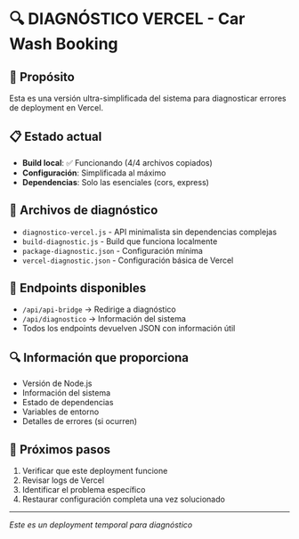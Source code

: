 # 🔍 DIAGNÓSTICO VERCEL - Car Wash Booking

## 🎯 Propósito

Esta es una versión ultra-simplificada del sistema para diagnosticar errores de deployment en Vercel.

## 📋 Estado actual

- **Build local**: ✅ Funcionando (4/4 archivos copiados)
- **Configuración**: Simplificada al máximo
- **Dependencias**: Solo las esenciales (cors, express)

## 🔧 Archivos de diagnóstico

- `diagnostico-vercel.js` - API minimalista sin dependencias complejas
- `build-diagnostic.js` - Build que funciona localmente
- `package-diagnostic.json` - Configuración mínima
- `vercel-diagnostic.json` - Configuración básica de Vercel

## 🚀 Endpoints disponibles

- `/api/api-bridge` → Redirige a diagnóstico
- `/api/diagnostico` → Información del sistema
- Todos los endpoints devuelven JSON con información útil

## 🔍 Información que proporciona

- Versión de Node.js
- Información del sistema
- Estado de dependencias
- Variables de entorno
- Detalles de errores (si ocurren)

## 📝 Próximos pasos

1. Verificar que este deployment funcione
2. Revisar logs de Vercel
3. Identificar el problema específico
4. Restaurar configuración completa una vez solucionado

---

_Este es un deployment temporal para diagnóstico_
